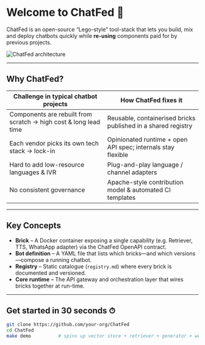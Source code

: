 # Welcome to **ChatFed** 🚀

ChatFed is an open-source “Lego-style” tool-stack that lets you build, mix and deploy
chatbots quickly while **re-using** components paid for by previous projects.

![ChatFed architecture](assets/architecture_small.png)

---

## Why ChatFed?

| Challenge in typical chatbot projects | How ChatFed fixes it |
|---------------------------------------|----------------------|
| Components are rebuilt from scratch → high cost & long lead time | Reusable, containerised bricks published in a shared registry |
| Each vendor picks its own tech stack → lock-in | Opinionated runtime + open API spec; internals stay flexible |
| Hard to add low-resource languages & IVR | Plug-and-play language / channel adapters |
| No consistent governance | Apache-style contribution model & automated CI templates |

---

## Key Concepts

* **Brick** – A Docker container exposing a single capability (e.g. Retriever, TTS, WhatsApp adapter) via the ChatFed OpenAPI contract.  
* **Bot definition** – A YAML file that lists which bricks—and which versions—compose a running chatbot.  
* **Registry** – Static catalogue (`registry.md`) where every brick is documented and versioned.  
* **Core runtime** – The API gateway and orchestration layer that wires bricks together at run-time.

---

## Get started in 30 seconds ⏱

```bash
git clone https://github.com/your-org/ChatFed
cd ChatFed
make demo          # spins up vector store + retriever + generator + web UI
